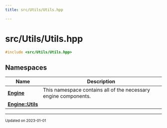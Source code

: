 ```yaml
---
title: src/Utils/Utils.hpp

---
```


# src/Utils/Utils.hpp




```cpp
#include <src/Utils/Utils.hpp>
```

## Namespaces

| Name           | Description    |
| -------------- | -------------- |
| **[Engine](/namespaces/namespaceEngine.md)** | This namespace contains all of the necessary engine components.  |
| **[Engine::Utils](/namespaces/namespaceEngine_1_1Utils.md)** |  |






-------------------------------

<sub>Updated on 2023-01-01</sub>
